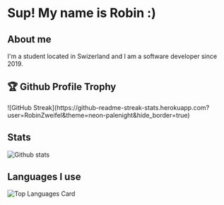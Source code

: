 # Sup! My name is Robin :)

## About me
I'm a student located in Swizerland and I am a software developer since 2019.

<h2>🏆 Github Profile Trophy</h2>
![GitHub Streak](https://github-readme-streak-stats.herokuapp.com?user=RobinZweifel&theme=neon-palenight&hide_border=true)

## Stats
![Github stats](https://github-readme-stats.vercel.app/api?username=RobinZweifel&theme=tokyonight&show_icons=true&count_private=true)

## Languages I use
![Top Languages Card](https://github-readme-stats.vercel.app/api/top-langs/?username=RobinZweifel&layout=compact&theme=tokyonight)
